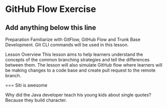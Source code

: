 # GitHub Flow Exercise

## Add anything below this line
Preparation
Familiarize with GitFlow, GitHub Flow and Trunk Base Development. Git CLI commands will be used in this lesson.

Lesson Overview
This lesson aims to help learners understand the concepts of the common branching strategies and tell the differences between them. The lesson will also simulate GitHub flow where learners will be making changes to a code base and create pull request to the remote branch.

===
Siti is awesome

Why did the Java developer teach his young kids about single quotes?
Because they build character.

